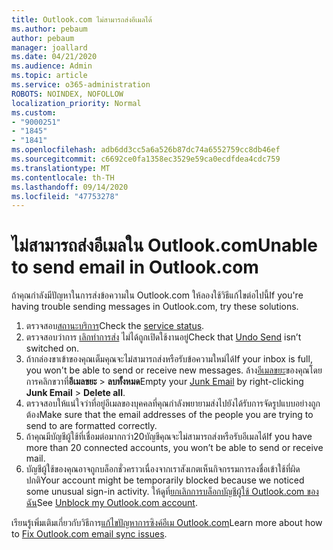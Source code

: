 ```yaml
---
title: Outlook.com ไม่สามารถส่งอีเมลได้
ms.author: pebaum
author: pebaum
manager: joallard
ms.date: 04/21/2020
ms.audience: Admin
ms.topic: article
ms.service: o365-administration
ROBOTS: NOINDEX, NOFOLLOW
localization_priority: Normal
ms.custom:
- "9000251"
- "1845"
- "1841"
ms.openlocfilehash: adb6dd3cc5a6a526b87dc74a6552759cc8db46ef
ms.sourcegitcommit: c6692ce0fa1358ec3529e59ca0ecdfdea4cdc759
ms.translationtype: MT
ms.contentlocale: th-TH
ms.lasthandoff: 09/14/2020
ms.locfileid: "47753278"
---
```

# <a name="unable-to-send-email-in-outlookcom"></a><span data-ttu-id="bc74e-102">ไม่สามารถส่งอีเมลใน Outlook.com</span><span class="sxs-lookup"><span data-stu-id="bc74e-102">Unable to send email in Outlook.com</span></span>

<span data-ttu-id="bc74e-103">ถ้าคุณกำลังมีปัญหาในการส่งข้อความใน Outlook.com ให้ลองใช้วิธีแก้ไขต่อไปนี้</span><span class="sxs-lookup"><span data-stu-id="bc74e-103">If you're having trouble sending messages in Outlook.com, try these solutions.</span></span>

1. <span data-ttu-id="bc74e-104">ตรวจสอบ[สถานะบริการ](https://go.microsoft.com/fwlink/p/?linkid=837482)</span><span class="sxs-lookup"><span data-stu-id="bc74e-104">Check the [service status](https://go.microsoft.com/fwlink/p/?linkid=837482).</span></span> 
2. <span data-ttu-id="bc74e-105">ตรวจสอบว่าการ [เลิกทำการส่ง](https://outlook.live.com/mail/options/mail/messageContent/undoSend) ไม่ได้ถูกเปิดใช้งานอยู่</span><span class="sxs-lookup"><span data-stu-id="bc74e-105">Check that [Undo Send](https://outlook.live.com/mail/options/mail/messageContent/undoSend) isn’t switched on.</span></span>
3. <span data-ttu-id="bc74e-106">ถ้ากล่องขาเข้าของคุณเต็มคุณจะไม่สามารถส่งหรือรับข้อความใหม่ได้</span><span class="sxs-lookup"><span data-stu-id="bc74e-106">If your inbox is full, you won't be able to send or receive new messages.</span></span> <span data-ttu-id="bc74e-107">ล้าง[อีเมลขยะ](https://outlook.live.com/mail/junkemail)ของคุณโดยการคลิกขวาที่**อีเมลขยะ**  >  **ลบทั้งหมด**</span><span class="sxs-lookup"><span data-stu-id="bc74e-107">Empty your [Junk Email](https://outlook.live.com/mail/junkemail) by right-clicking **Junk Email** > **Delete all**.</span></span>
4. <span data-ttu-id="bc74e-108">ตรวจสอบให้แน่ใจว่าที่อยู่อีเมลของบุคคลที่คุณกำลังพยายามส่งไปยังได้รับการจัดรูปแบบอย่างถูกต้อง</span><span class="sxs-lookup"><span data-stu-id="bc74e-108">Make sure that the email addresses of the people you are trying to send to are formatted correctly.</span></span>
5. <span data-ttu-id="bc74e-109">ถ้าคุณมีบัญชีผู้ใช้ที่เชื่อมต่อมากกว่า20บัญชีคุณจะไม่สามารถส่งหรือรับอีเมลได้</span><span class="sxs-lookup"><span data-stu-id="bc74e-109">If you have more than 20 connected accounts, you won’t be able to send or receive mail.</span></span>
6. <span data-ttu-id="bc74e-110">บัญชีผู้ใช้ของคุณอาจถูกบล็อกชั่วคราวเนื่องจากเราสังเกตเห็นกิจกรรมการลงชื่อเข้าใช้ที่ผิดปกติ</span><span class="sxs-lookup"><span data-stu-id="bc74e-110">Your account might be temporarily blocked because we noticed some unusual sign-in activity.</span></span> <span data-ttu-id="bc74e-111">ให้ดูที่[ยกเลิกการบล็อกบัญชีผู้ใช้ Outlook.com ของฉัน](https://support.office.com/article/f4ad2701-d166-4d8b-8a6a-9af2a1f8a4c4)</span><span class="sxs-lookup"><span data-stu-id="bc74e-111">See [Unblock my Outlook.com account](https://support.office.com/article/f4ad2701-d166-4d8b-8a6a-9af2a1f8a4c4).</span></span>

<span data-ttu-id="bc74e-112">เรียนรู้เพิ่มเติมเกี่ยวกับวิธีการ[แก้ไขปัญหาการซิงค์อีเม Outlook.com](https://support.office.com/article/d39e3341-8d79-4bf1-b3c7-ded602233642)</span><span class="sxs-lookup"><span data-stu-id="bc74e-112">Learn more about how to [Fix Outlook.com email sync issues](https://support.office.com/article/d39e3341-8d79-4bf1-b3c7-ded602233642).</span></span>
